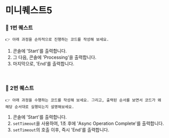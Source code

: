 # 미니퀘스트5

### 🎯 1번 퀘스트
```
👉 아래 과정을 순차적으로 진행하는 코드를 작성해 보세요.
```
1. 콘솔에 'Start'를 출력합니다.
2. 그 다음, 콘솔에 'Processing'을 출력합니다.
3. 마지막으로, 'End'를 출력합니다.

<br>

### 🎯 2번 퀘스트
```
👉 아래 과정을 수행하는 코드를 작성해 보세요. 그리고, 출력된 순서를 보면서 코드가 왜 해당 순서대로 실행되는지 설명해보세요.
```
1. 콘솔에 'Start'를 출력합니다.
2. `setTimeout`을 사용하여, 1초 후에 'Async Operation Complete'를 출력합니다.
3. `setTimeout`의 호출 이후, 즉시 'End'를 출력합니다.

